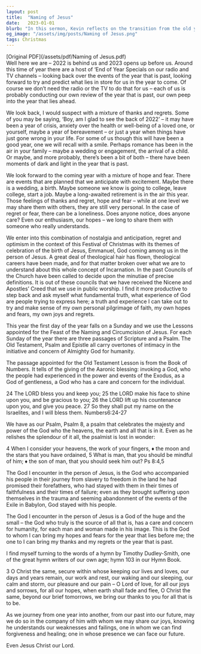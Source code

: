 ```yaml
---
layout: post
title:  "Naming of Jesus"
date:   2023-01-01
blurb: "In this sermon, Kevin reflects on the transition from the old year to the new one, acknowledging the mixture of emotions that come with it. He emphasizes the constant presence of God in our lives, regardless of our circumstances. The sermon also highlights the significance of the Feast of the Naming and Circumcision of Jesus, and how it underscores God's care and concern for humanity."
og_image: "/assets/img/posts/Naming of Jesus.png"
tags: Christmas
---
```

[Original PDF](/assets/pdf/Naming of Jesus.pdf)    
Well here we are – 2022 is behind us and 2023 opens up before us. Around this time of year there are a host of ‘End of Year Specials on our radio and TV channels – looking back over the events of the year that is past, looking forward to try and predict what lies in store for us in the year to come. Of course we don’t need the radio or the TV to do that for us – each of us is probably conducting our own review of the year that is past, our own peep into the year that lies ahead.

We look back, I would suspect with a mixture of thanks and regrets. Some of you may be saying, ‘Boy, am I glad to see the back of 2022’ – it may have been a year of crisis, anxiety over the health or well-being of a loved one, or yourself, maybe a year of bereavement – or just a year when things have just gone wrong in your life. For some of us though this will have been a good year, one we will recall with a smile. Perhaps romance has been in the air in your family – maybe a wedding or engagement, the arrival of a child. Or maybe, and more probably, there’s been a bit of both – there have been moments of dark and light in the year that is past.

We look forward to the coming year with a mixture of hope and fear. There are events that are planned that we anticipate with excitement. Maybe there is a wedding, a birth. Maybe someone we know is going to college, leave college, start a job. Maybe a long-awaited retirement is in the air this year. Those feelings of thanks and regret, hope and fear – while at one level we may share them with others, they are still very personal. In the case of regret or fear, there can be a loneliness. Does anyone notice, does anyone care? Even our enthusiasm, our hopes – we long to share them with someone who really understands.

We enter into this combination of nostalgia and anticipation, regret and optimism in the context of this Festival of Christmas with its themes of celebration of the birth of Jesus, Emmanuel, God coming among us in the person of Jesus. A great deal of theological hair has flown, theological careers have been made, and for that matter broken over what we are to understand about this whole concept of Incarnation. In the past Councils of the Church have been called to decide upon the minutiae of precise definitions. It is out of these councils that we have received the Nicene and Apostles’ Creed that we use in public worship. I find it more productive to step back and ask myself what fundamental truth, what experience of God are people trying to express here; a truth and experience I can take out to try and make sense of my own personal pilgrimage of faith, my own hopes and fears, my own joys and regrets.

This year the first day of the year falls on a Sunday and we use the Lessons appointed for the Feast of the Naming and Circumcision of Jesus. For each Sunday of the year there are three passages of Scripture and a Psalm. The Old Testament, Psalm and Epistle all carry overtones of intimacy in the initiative and concern of Almighty God for humanity.

The passage appointed for the Old Testament Lesson is from the Book of Numbers. It tells of the giving of the Aaronic blessing: invoking a God, who the people had experienced in the power and events of the Exodus, as a God of gentleness, a God who has a care and concern for the individual.

24 The LORD bless you and keep you;
25 the LORD make his face to shine upon you, and be gracious to you;
26 the LORD lift up his countenance upon you, and give you peace.
27 So they shall put my name on the Israelites, and I will bless them.
Numbers6:24-27

We have as our Psalm, Psalm 8, a psalm that celebrates the majesty and power of the God who the heavens, the earth and all that is in it. Even as he relishes the splendour of it all, the psalmist is lost in wonder:

4 When I consider your heavens, the work of your fingers, ♦︎
the moon and the stars that you have ordained,
5 What is man, that you should be mindful of him; ♦︎
the son of man, that you should seek him out? Ps 8:4,5

The God I encounter in the person of Jesus, is the God who accompanied his people in their journey from slavery to freedom in the land he had promised their forefathers, who had stayed with them in their times of faithfulness and their times of failure; even as they brought suffering upon themselves in the trauma and seeming abandonment of the events of the Exile in Babylon, God stayed with his people.

The God I encounter in the person of Jesus is a God of the huge and the small – the God who truly is the source of all that is, has a care and concern for humanity, for each man and woman made in his image. This is the God to whom I can bring my hopes and fears for the year that lies before me; the one to I can bring my thanks and my regrets or the year that is past.

I find myself turning to the words of a hymn by Timothy Dudley-Smith, one of the great hymn writers of our own age; hymn 103 in our Hymn Book.

3 O Christ the same, secure within whose keeping
our lives and loves, our days and years remain,
our work and rest, our waking and our sleeping,
our calm and storm, our pleasure and our pain –
O Lord of love, for all our joys and sorrows,
for all our hopes, when earth shall fade and flee,
O Christ the same, beyond our brief tomorrows,
we bring our thanks to you for all that is to be.

As we journey from one year into another, from our past into our future, may we do so in the company of him with whom we may share our joys, knowing he understands our weaknesses and failings, one in whom we can find forgiveness and healing; one in whose presence we can face our future.

Even Jesus Christ our Lord.
